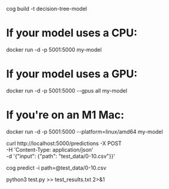 cog build -t decision-tree-model


# If your model uses a CPU:
docker run -d -p 5001:5000 my-model
# If your model uses a GPU:
docker run -d -p 5001:5000 --gpus all my-model
# If you're on an M1 Mac:
docker run -d -p 5001:5000 --platform=linux/amd64 my-model


curl http://localhost:5000/predictions -X POST \
    -H 'Content-Type: application/json' \
    -d '{"input": {"path": "test_data/0-10.csv"}}'

cog predict -i path=@test_data/0-10.csv

python3 test.py >> test_results.txt 2>&1